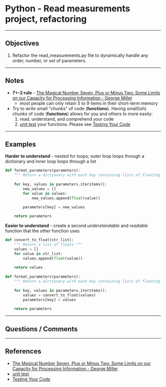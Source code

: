 # Python - Read measurements project, refactoring

*****
## Objectives

1.  Refactor the read_measurements.py file to dynamically handle any order, number, or set of parameters.


*****
## Notes

* **7+-2 rule** - [The Magical Number Seven, Plus or Minus Two: Some Limits on our Capacity for Processing Information - George Miller]
    - most people can only retain 5 to 9 items in their short-term memory 
* Try to write small "chunks" of code (**functions**).  Having small(ish) chunks of code (**functions**) allows for you and others to more easily:
	1. read, understand, and comprehend your code
	2. [unit test] your functions.  Please see [Testing Your Code]
 

*****
## Examples

**Harder to understand** - nested for loops; outer loop loops through a dictionary and inner loop loops through a list
```python
def format_parameters(parameters):
	""" Return a dictionary with each key containing lists of floating point numbers """
	
	for key, values in parameters.iteritems():
		new_values = []
		for value in values:
			new_values.append(float(value))	

		parameters[key] = new_values
	
	return parameters
```

**Easier to understand** - create a second *understandable* and *readable* function that the other function uses
```python
def convert_to_float(str_list):
	""" Return a list of floats """
	values = []
	for value in str_list:
		values.append(float(value))	
	
	return values
	
def format_parameters(parameters):
	""" Return a dictionary with each key containing lists of floating point numbers """
	
	for key, values in parameters.iteritems():
		values = convert_to_float(values)
		parameters[key] = values
	
	return parameters
```

*****
## Questions / Comments


*****
## References
* [The Magical Number Seven, Plus or Minus Two: Some Limits on our Capacity for Processing Information - George Miller]
* [unit test]
* [Testing Your Code]

[unit test]:http://en.wikipedia.org/wiki/Unit_testing
[Testing Your Code]:http://docs.python-guide.org/en/latest/writing/tests/
[The Magical Number Seven, Plus or Minus Two: Some Limits on our Capacity for Processing Information - George Miller]:http://psychclassics.yorku.ca/Miller/
